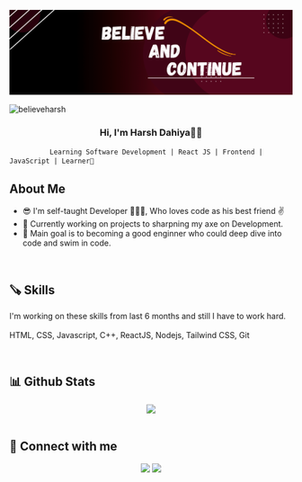 ![logo](https://github.com/believeharsh/believeharsh/blob/main/Black%20and%20Red%20Gradient%20Professional%20LinkedIn%20Banner%20(3).png)
<p align="left"> <img src="https://komarev.com/ghpvc/?username=believeharsh&label=Profile%20views&color=0e75b6&style=flat" alt="believeharsh" /> </p>

### <div align="center">Hi, I'm Harsh Dahiya👋🏻
              Learning Software Development | React JS | Frontend | JavaScript | Learner🚀

## About Me 

- 😎 I'm self-taught Developer 👨🏻‍💻, Who loves code as his best friend ✌️
- 📌 Currently working on projects to sharpning my axe on Development.
- 🚀 Main goal is to becoming a good enginner who could deep dive into code and swim in code.
  
  
<br/>  

## 🪚 Skills 
I'm working on these skills from last 6 months and still I have to work hard.
<br/>
<br/>
HTML, CSS, Javascript, C++, ReactJS, Nodejs, Tailwind CSS, Git

<br/>  

## 📊 Github Stats  
<div align="center"><img src="https://github-readme-stats.vercel.app/api?username=believeharsh&show_icons=true&theme=dark" align="center" /></div>  

<br/>


## 🔗 Connect with me  
<p align="center">
<a href="https://www.linkedin.com/in/believeharsh11/"><img src="https://img.shields.io/badge/linkedin-0A66C2?style=for-the-badge&logo=linkedin&logoColor=white"></a>
<a href="https://www.instagram.com/bontinue_/"><img src="https://img.shields.io/badge/-Instagram-blue?style=for-the-badge&logo=instagram&logoColor=pink"></a>
</p>
  

<br/>  


  
